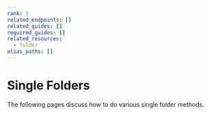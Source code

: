 ```yaml
---
rank: 1
related_endpoints: []
related_guides: []
required_guides: []
related_resources:
  - folder
alias_paths: []
---
```


# Single Folders

The following pages discuss how to do various single folder methods.